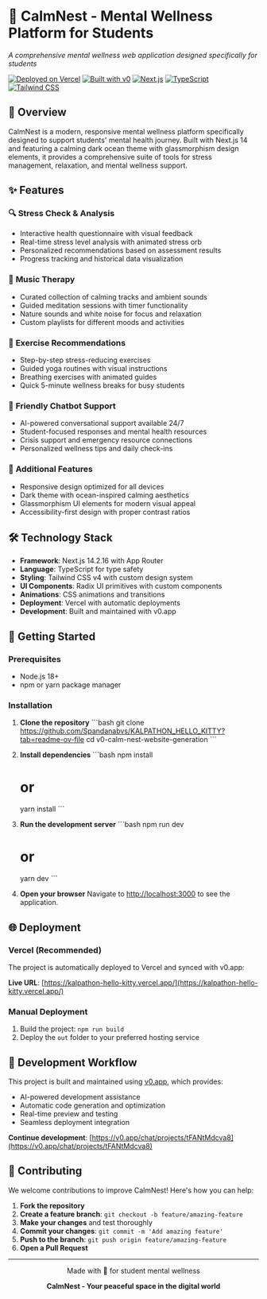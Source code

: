 # 🌊 CalmNest - Mental Wellness Platform for Students

_A comprehensive mental wellness web application designed specifically for students_

[![Deployed on Vercel](https://img.shields.io/badge/Deployed%20on-Vercel-black?style=for-the-badge&logo=vercel)](https://kalpathon-hello-kitty.vercel.app/)
[![Built with v0](https://img.shields.io/badge/Built%20with-v0.app-black?style=for-the-badge)](https://v0.app/chat/projects/tFANtMdcva8)
[![Next.js](https://img.shields.io/badge/Next.js-14-black?style=for-the-badge&logo=next.js)](https://nextjs.org/)
[![TypeScript](https://img.shields.io/badge/TypeScript-blue?style=for-the-badge&logo=typescript)](https://www.typescriptlang.org/)
[![Tailwind CSS](https://img.shields.io/badge/Tailwind_CSS-38B2AC?style=for-the-badge&logo=tailwind-css)](https://tailwindcss.com/)

## 🌟 Overview

CalmNest is a modern, responsive mental wellness platform specifically designed to support students' mental health journey. Built with Next.js 14 and featuring a calming dark ocean theme with glassmorphism design elements, it provides a comprehensive suite of tools for stress management, relaxation, and mental wellness support.

## ✨ Features

### 🔍 **Stress Check & Analysis**

- Interactive health questionnaire with visual feedback
- Real-time stress level analysis with animated stress orb
- Personalized recommendations based on assessment results
- Progress tracking and historical data visualization

### 🎵 **Music Therapy**

- Curated collection of calming tracks and ambient sounds
- Guided meditation sessions with timer functionality
- Nature sounds and white noise for focus and relaxation
- Custom playlists for different moods and activities

### 🧘 **Exercise Recommendations**

- Step-by-step stress-reducing exercises
- Guided yoga routines with visual instructions
- Breathing exercises with animated guides
- Quick 5-minute wellness breaks for busy students

### 🤖 **Friendly Chatbot Support**

- AI-powered conversational support available 24/7
- Student-focused responses and mental health resources
- Crisis support and emergency resource connections
- Personalized wellness tips and daily check-ins

### 📱 **Additional Features**

- Responsive design optimized for all devices
- Dark theme with ocean-inspired calming aesthetics
- Glassmorphism UI elements for modern visual appeal
- Accessibility-first design with proper contrast ratios

## 🛠️ Technology Stack

- **Framework**: Next.js 14.2.16 with App Router
- **Language**: TypeScript for type safety
- **Styling**: Tailwind CSS v4 with custom design system
- **UI Components**: Radix UI primitives with custom components
- **Animations**: CSS animations and transitions
- **Deployment**: Vercel with automatic deployments
- **Development**: Built and maintained with v0.app

## 🚀 Getting Started

### Prerequisites

- Node.js 18+
- npm or yarn package manager

### Installation

1. **Clone the repository**
   \`\`\`bash
   git clone https://github.com/Spandanabvs/KALPATHON_HELLO_KITTY?tab=readme-ov-file
   cd v0-calm-nest-website-generation
   \`\`\`

2. **Install dependencies**
   \`\`\`bash
   npm install

   # or

   yarn install
   \`\`\`

3. **Run the development server**
   \`\`\`bash
   npm run dev

   # or

   yarn dev
   \`\`\`

4. **Open your browser**
   Navigate to [http://localhost:3000](http://localhost:3000) to see the application.

## 🌐 Deployment

### Vercel (Recommended)

The project is automatically deployed to Vercel and synced with v0.app:

**Live URL**: [https://kalpathon-hello-kitty.vercel.app/](https://kalpathon-hello-kitty.vercel.app/)

### Manual Deployment

1. Build the project: `npm run build`
2. Deploy the `out` folder to your preferred hosting service

## 🔧 Development Workflow

This project is built and maintained using [v0.app](https://v0.app), which provides:

- AI-powered development assistance
- Automatic code generation and optimization
- Real-time preview and testing
- Seamless deployment integration

**Continue development**: [https://v0.app/chat/projects/tFANtMdcva8](https://v0.app/chat/projects/tFANtMdcva8)

## 🤝 Contributing

We welcome contributions to improve CalmNest! Here's how you can help:

1. **Fork the repository**
2. **Create a feature branch**: `git checkout -b feature/amazing-feature`
3. **Make your changes** and test thoroughly
4. **Commit your changes**: `git commit -m 'Add amazing feature'`
5. **Push to the branch**: `git push origin feature/amazing-feature`
6. **Open a Pull Request**

---

<div align="center">
  <p>Made with 💙 for student mental wellness</p>
  <p><strong>CalmNest - Your peaceful space in the digital world</strong></p>
</div>
